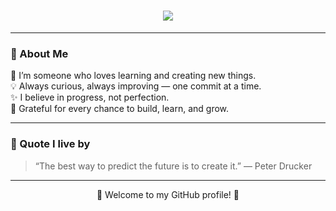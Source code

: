 <!-- Typing Animation -->
<h1 align="center">
  <img src="https://readme-typing-svg.herokuapp.com?font=Fira+Code&pause=1000&color=FF6B6B,FFD93D,6BCB77&center=true&vCenter=true&width=500&lines=Hi+there!+Welcome+to+my+Profile!"/>
</h1>


---

### 💫 About Me  
🌱 I’m someone who loves learning and creating new things.  
💡 Always curious, always improving — one commit at a time.  
✨ I believe in progress, not perfection.  
🌈 Grateful for every chance to build, learn, and grow.  

---

### 💭 Quote I live by  
> “The best way to predict the future is to create it.” — Peter Drucker  

---

<p align="center">
  🌸 Welcome to my GitHub profile! 🌸
</p>
